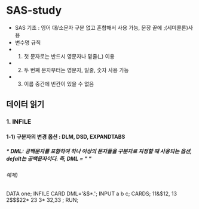 # SAS-study
* SAS 기초 : 영어 대/소문자 구분 없고 혼합해서 사용 가능, 문장 끝에 ;(세미콜론)사용
* 변수명 규칙 
* 1. 첫 문자로는 반드시 영문자나 밑줄(_) 이용 
* 2. 두 번째 문자부터는 영문자, 밑줄, 숫자 사용 가능
* 3. 이름 중간에 빈칸이 있을 수 없음

## 데이터 읽기
### 1. INFILE
#### 1-1) 구분자의 변경 옵션 : DLM, DSD, EXPANDTABS
##### * DML: 공백문자를 포함하여 하나 이상의 문자들을 구분자로 지정할 때 사용되는 옵션, defalt는 공백문자이다. 즉, DML = " "
###### 예제)
DATA one;
  INFILE CARD DML='&$*.';
  INPUT a b c;
CARDS;
11&$12, 13
2$$$22* 23
  3*  32,33
;
RUN;
